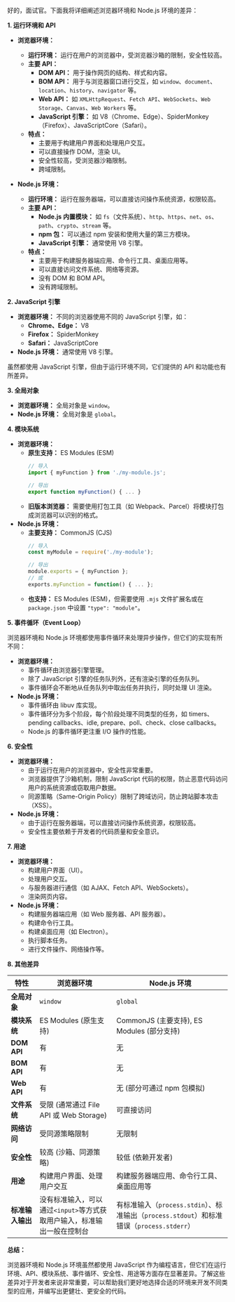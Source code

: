 好的，面试官。下面我将详细阐述浏览器环境和 Node.js 环境的差异：

**1. 运行环境和 API**

*   **浏览器环境：**
    *   **运行环境：** 运行在用户的浏览器中，受浏览器沙箱的限制，安全性较高。
    *   **主要 API：**
        *   **DOM API：** 用于操作网页的结构、样式和内容。
        *   **BOM API：** 用于与浏览器窗口进行交互，如 `window`、`document`、`location`、`history`、`navigator` 等。
        *   **Web API：** 如 `XMLHttpRequest`、`Fetch API`、`WebSockets`、`Web Storage`、`Canvas`、`Web Workers` 等。
        *   **JavaScript 引擎：** 如 V8（Chrome、Edge）、SpiderMonkey（Firefox）、JavaScriptCore（Safari）。
    *   **特点：**
        *   主要用于构建用户界面和处理用户交互。
        *   可以直接操作 DOM，渲染 UI。
        *   安全性较高，受浏览器沙箱限制。
        *   跨域限制。

*   **Node.js 环境：**
    *   **运行环境：** 运行在服务器端，可以直接访问操作系统资源，权限较高。
    *   **主要 API：**
        *   **Node.js 内置模块：** 如 `fs`（文件系统）、`http`、`https`、`net`、`os`、`path`、`crypto`、`stream` 等。
        *   **npm 包：** 可以通过 npm 安装和使用大量的第三方模块。
        *   **JavaScript 引擎：** 通常使用 V8 引擎。
    *   **特点：**
        *   主要用于构建服务器端应用、命令行工具、桌面应用等。
        *   可以直接访问文件系统、网络等资源。
        *   没有 DOM 和 BOM API。
        *   没有跨域限制。

**2. JavaScript 引擎**

*   **浏览器环境：** 不同的浏览器使用不同的 JavaScript 引擎，如：
    *   **Chrome、Edge：** V8
    *   **Firefox：** SpiderMonkey
    *   **Safari：** JavaScriptCore
*   **Node.js 环境：** 通常使用 V8 引擎。

虽然都使用 JavaScript 引擎，但由于运行环境不同，它们提供的 API 和功能也有所差异。

**3. 全局对象**

*   **浏览器环境：** 全局对象是 `window`。
*   **Node.js 环境：** 全局对象是 `global`。

**4. 模块系统**

*   **浏览器环境：**
    *   **原生支持：** ES Modules (ESM)
        ```javascript
        // 导入
        import { myFunction } from './my-module.js';

        // 导出
        export function myFunction() { ... }
        ```
    *   **旧版本浏览器：** 需要使用打包工具（如 Webpack、Parcel）将模块打包成浏览器可以识别的格式。
*   **Node.js 环境：**
    *   **主要支持：** CommonJS (CJS)
        ```javascript
        // 导入
        const myModule = require('./my-module');

        // 导出
        module.exports = { myFunction };
        // 或
        exports.myFunction = function() { ... };
        ```
    *   **也支持：** ES Modules (ESM)，但需要使用 `.mjs` 文件扩展名或在 `package.json` 中设置 `"type": "module"`。

**5. 事件循环（Event Loop）**

浏览器环境和 Node.js 环境都使用事件循环来处理异步操作，但它们的实现有所不同：

*   **浏览器环境：**
    *   事件循环由浏览器引擎管理。
    *   除了 JavaScript 引擎的任务队列外，还有渲染引擎的任务队列。
    *   事件循环会不断地从任务队列中取出任务并执行，同时处理 UI 渲染。
*   **Node.js 环境：**
    *   事件循环由 libuv 库实现。
    *   事件循环分为多个阶段，每个阶段处理不同类型的任务，如 timers、pending callbacks、idle, prepare、poll、check、close callbacks。
    *   Node.js 的事件循环更注重 I/O 操作的性能。

**6. 安全性**

*   **浏览器环境：**
    *   由于运行在用户的浏览器中，安全性非常重要。
    *   浏览器提供了沙箱机制，限制 JavaScript 代码的权限，防止恶意代码访问用户的系统资源或窃取用户数据。
    *   同源策略（Same-Origin Policy）限制了跨域访问，防止跨站脚本攻击（XSS）。
*   **Node.js 环境：**
    *   由于运行在服务器端，可以直接访问操作系统资源，权限较高。
    *   安全性主要依赖于开发者的代码质量和安全意识。

**7. 用途**

*   **浏览器环境：**
    *   构建用户界面（UI）。
    *   处理用户交互。
    *   与服务器进行通信（如 AJAX、Fetch API、WebSockets）。
    *   渲染网页内容。
*   **Node.js 环境：**
    *   构建服务器端应用（如 Web 服务器、API 服务器）。
    *   构建命令行工具。
    *   构建桌面应用（如 Electron）。
    *   执行脚本任务。
    *   进行文件操作、网络操作等。

**8. 其他差异**

| 特性         | 浏览器环境                               | Node.js 环境                                  |
| ------------ | ---------------------------------------- | --------------------------------------------- |
| **全局对象** | `window`                                 | `global`                                      |
| **模块系统** | ES Modules (原生支持)                     | CommonJS (主要支持), ES Modules (部分支持)      |
| **DOM API**  | 有                                       | 无                                            |
| **BOM API**  | 有                                       | 无                                            |
| **Web API**  | 有                                       | 无 (部分可通过 npm 包模拟)                     |
| **文件系统** | 受限 (通常通过 File API 或 Web Storage)   | 可直接访问                                    |
| **网络访问** | 受同源策略限制                           | 无限制                                        |
| **安全性** | 较高 (沙箱、同源策略)                     | 较低 (依赖开发者)                              |
| **用途**     | 构建用户界面、处理用户交互                 | 构建服务器端应用、命令行工具、桌面应用等       |
| **标准输入输出**     | 没有标准输入，可以通过`<input>`等方式获取用户输入，标准输出一般在控制台         | 有标准输入（`process.stdin`）、标准输出（`process.stdout`）和标准错误（`process.stderr`）       |

**总结：**

浏览器环境和 Node.js 环境虽然都使用 JavaScript 作为编程语言，但它们在运行环境、API、模块系统、事件循环、安全性、用途等方面存在显著差异。了解这些差异对于开发者来说非常重要，可以帮助我们更好地选择合适的环境来开发不同类型的应用，并编写出更健壮、更安全的代码。

